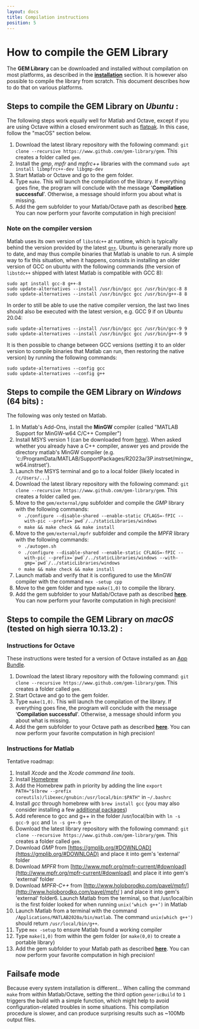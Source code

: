 ```yaml
---
layout: docs
title: Compilation instructions
position: 5
---
```


How to compile the GEM Library
==============================

The **GEM Library** can be downloaded and installed without compilation on most platforms, as described in the [**installation**](installation.html) section. It is however also possible to compile the library from scratch. This document describes how to do that on various platforms.


Steps to compile the GEM Library on *Ubuntu* :
----------------------------------------------

The following steps work equally well for Matlab and Octave, except if you are using Octave within a closed environment such as [flatpak](https://flathub.org/apps/details/org.octave.Octave). In this case, follow the "macOS" section below.

1. Download the latest library repository with the following command: `git clone --recursive https://www.github.com/gem-library/gem`. This creates a folder called `gem`.
2. Install the *gmp*, *mpfr* and *mpfrc++* libraries with the command
`sudo apt install libmpfrc++-dev libgmp-dev`
3. Start Matlab or Octave and go to the gem folder.
4. Type `make`. This will launch the compilation of the library. If everything goes fine, the program will conclude with the message '**Compilation successful**'. Otherwise, a message should inform you about what is missing.
5. Add the gem subfolder to your Matlab/Octave path as described [**here**](installation.html). You can now perform your favorite computation in high precision!

### Note on the compiler version

Matlab uses its own version of `libstdc++` at runtime, which is typically behind the version provided by the latest [`g++`](https://gcc.gnu.org/onlinedocs/libstdc++/manual/abi.html). Ubuntu is generarally more up to date, and may thus compile binaries that Matlab is unable to run. A simple way to fix this situation, when it happens, consists in installing an older version of GCC on ubuntu with the following commands (the version of `libstdc++` shipped with latest Matlab is compatible with GCC 8):
```
sudo apt install gcc-8 g++-8
sudo update-alternatives --install /usr/bin/gcc gcc /usr/bin/gcc-8 8
sudo update-alternatives --install /usr/bin/gcc gcc /usr/bin/g++-8 8
```
In order to still be able to use the native compiler version, the last two lines should also be executed with the latest version, e.g. GCC 9 if on Ubuntu 20.04:
```
sudo update-alternatives --install /usr/bin/gcc gcc /usr/bin/gcc-9 9
sudo update-alternatives --install /usr/bin/gcc gcc /usr/bin/g++-9 9
```
It is then possible to change between GCC versions (setting it to an older version to compile binaries that Matlab can run, then restoring the native version) by running the following commands:
```
sudo update-alternatives --config gcc
sudo update-alternatives --config g++
```


Steps to compile the GEM Library on *Windows* (64 bits) :
---------------------------------------------------------

The following was only tested on Matlab.


1. In Matlab's Add-Ons, install the **MinGW** compiler (called "MATLAB Support for MinGW-w64 C/C++ Compiler")
2. Install MSYS version 1 (can be downloaded from [here](https://sourceforge.net/projects/mingw/files/MSYS/Base/msys-core/msys-1.0.11/MSYS-1.0.11.exe/download)). When asked whether you already have a C++ compiler, answer yes and provide the directory matlab's MinGW compiler (e.g. 'c:/ProgramData/MATLAB/SupportPackages/R2023a/3P.instrset/mingw_w64.instrset').
3. Launch the MSYS terminal and go to a local folder (likely located in `/c/Users/...`)
4. Download the latest library repository with the following command: `git clone --recursive https://www.github.com/gem-library/gem`. This creates a folder called `gem`.
5. Move to the `gem/external/gmp` subfolder and compile the *GMP* library with the following commands:
    - ``./configure --disable-shared --enable-static CFLAGS=-fPIC --with-pic --prefix=`pwd`/../staticLibraries/windows``
    - `make && make check && make install`
6. Move to the `gem/external/mpfr` subfolder and compile the *MPFR* library with the following commands:
    - ``./autogen.sh``
    - ``./configure --disable-shared --enable-static CFLAGS=-fPIC --with-pic --prefix=`pwd`/../staticLibraries/windows --with-gmp=`pwd`/../staticLibraries/windows``
    - `make && make check && make install`
7. Launch matlab and verify that it is configured to use the MinGW compiler with the command `mex -setup cpp`
6. Move to the gem folder and type `make(1,0)` to compile the library.
7. Add the gem subfolder to your Matlab/Octave path as described [**here**](installation.html). You can now perform your favorite computation in high precision!



Steps to compile the GEM Library on *macOS* (tested on high sierra 10.13.2) :
-----------------------------------------------------------------------------

### Instructions for Octave
These instructions were tested for a version of Octave installed as an [App Bundle](https://octave-app.org/Download.html).

1. Download the latest library repository with the following command: `git clone --recursive https://www.github.com/gem-library/gem`. This creates a folder called `gem`.
2. Start Octave and go to the gem folder.
3. Type `make(1,0)`. This will launch the compilation of the library. If everything goes fine, the program will conclude with the message '**Compilation successful**'. Otherwise, a message should inform you about what is missing.
4. Add the gem subfolder to your Octave path as described [**here**](installation.html). You can now perform your favorite computation in high precision!


### Instructions for Matlab

Tentative roadmap:

1. Install *Xcode* and the *Xcode command line tools*.
2. Install [Homebrew](https://brew.sh/)
3. Add the Homebrew path in priority by adding the line `export PATH="$(brew --prefix coreutils)/libexec/gnubin:/usr/local/bin:$PATH"` in `~/.bashrc`
4. Install *gcc* through homebrew with `brew install gcc` (you may also consider installing a few [additional packages](https://www.topbug.net/blog/2013/04/14/install-and-use-gnu-command-line-tools-in-mac-os-x/))
5. Add reference to gcc and g++ in the folder /usr/local/bin with `ln -s gcc-9 gcc` and `ln -s g++-9 g++`
6. Download the latest library repository with the following command: `git clone --recursive https://www.github.com/gem-library/gem`. This creates a folder called `gem`.
7. Download *GMP* from [https://gmplib.org/#DOWNLOAD](https://gmplib.org/#DOWNLOAD) and place it into gem's 'external' folder
8. Download *MPFR* from [http://www.mpfr.org/mpfr-current/#download](http://www.mpfr.org/mpfr-current/#download) and place it into gem's 'external' folder
9. Download *MPFR-C++* from [http://www.holoborodko.com/pavel/mpfr/](http://www.holoborodko.com/pavel/mpfr/
) and place it into gem's 'external' folder6. Launch Matlab from the terminal, so that /usr/local/bin is the first folder looked for when running `unix(‘which g++’)` in Matlab
10. Launch Matlab from a terminal with the command `/Applications/MATLAB2020a/bin/matlab`. The command `unix(which g++')` should return `/usr/local/bin/g++`.
11. Type `mex -setup` to ensure Matlab found a working compiler
12. Type `make(1,0)` from  within the gem folder (or `make(0,0)` to create a portable library)
13. Add the gem subfolder to your Matlab path as described [**here**](installation.html). You can now perform your favorite computation in high precision!


Failsafe mode
----------------

Because every system installation is different... When calling the command `make` from within Matlab/Octave, setting the third option `genericBuild` to `1` triggers the build with a simple function, which might help to avoid configuration-related troubles in some situations. This compilation procedure is slower, and can produce surprising results such as ~100Mb output files.
